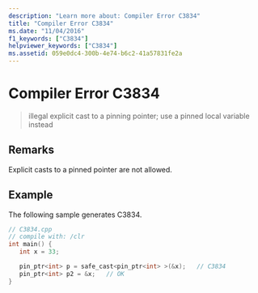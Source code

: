 ```yaml
---
description: "Learn more about: Compiler Error C3834"
title: "Compiler Error C3834"
ms.date: "11/04/2016"
f1_keywords: ["C3834"]
helpviewer_keywords: ["C3834"]
ms.assetid: 059e0dc4-300b-4e74-b6c2-41a57831fe2a
---
```

# Compiler Error C3834

> illegal explicit cast to a pinning pointer; use a pinned local variable instead

## Remarks

Explicit casts to a pinned pointer are not allowed.

## Example

The following sample generates C3834.

```cpp
// C3834.cpp
// compile with: /clr
int main() {
   int x = 33;

   pin_ptr<int> p = safe_cast<pin_ptr<int> >(&x);   // C3834
   pin_ptr<int> p2 = &x;   // OK
}
```
